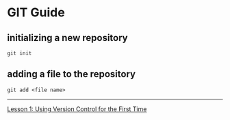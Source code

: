 # GIT Guide

## initializing a new repository

```
git init
```

## adding a file to the repository

```
git add <file name>
```
---
[Lesson 1: Using Version Control for the First Time](https://gbcdn.mrgcdn.ru/uploads/record/200805/attachment/e77de445be0303148fd4d66c5a7466b8.mp4)

